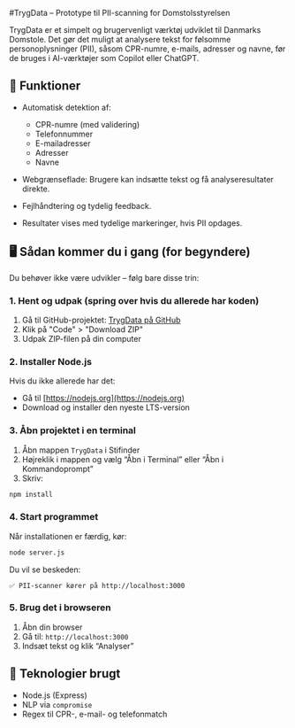 #TrygData – Prototype til PII-scanning for Domstolsstyrelsen

TrygData er et simpelt og brugervenligt værktøj udviklet til Danmarks Domstole. Det gør det muligt at analysere tekst for følsomme personoplysninger (PII), såsom CPR-numre, e-mails, adresser og navne, før de bruges i AI-værktøjer som Copilot eller ChatGPT.


## 🔐 Funktioner

* Automatisk detektion af:

  * CPR-numre (med validering)
  * Telefonnummer
  * E-mailadresser
  * Adresser
  * Navne
* Webgrænseflade: Brugere kan indsætte tekst og få analyseresultater direkte.
* Fejlhåndtering og tydelig feedback.
* Resultater vises med tydelige markeringer, hvis PII opdages.

## 🖥️ Sådan kommer du i gang (for begyndere)

Du behøver ikke være udvikler – følg bare disse trin:

### 1. Hent og udpak (spring over hvis du allerede har koden)
1. Gå til GitHub-projektet: [TrygData på GitHub](https://github.com/shadi77777/TrygData)
2. Klik på "Code" > "Download ZIP"
3. Udpak ZIP-filen på din computer

### 2. Installer Node.js
Hvis du ikke allerede har det:

* Gå til [https://nodejs.org](https://nodejs.org)
* Download og installer den nyeste LTS-version

### 3. Åbn projektet i en terminal

1. Åbn mappen `TrygData` i Stifinder
2. Højreklik i mappen og vælg “Åbn i Terminal” eller “Åbn i Kommandoprompt”
3. Skriv:

```bash
npm install
```

### 4. Start programmet

Når installationen er færdig, kør:

```bash
node server.js
```

Du vil se beskeden:

```
✅ PII-scanner kører på http://localhost:3000
```

### 5. Brug det i browseren

1. Åbn din browser
2. Gå til: `http://localhost:3000`
3. Indsæt tekst og klik “Analyser”


## 📘 Teknologier brugt

* Node.js (Express)
* NLP via `compromise`
* Regex til CPR-, e-mail- og telefonmatch